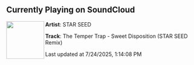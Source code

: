 ## Currently Playing on SoundCloud

[<img align="left" width="100" src="https://i1.sndcdn.com/artworks-vpJzRlSuFAQh5ipy-dY5XmA-t500x500.png">](https://soundcloud.com/starseedsound/sweetdisposition)

**Artist**: STAR SEED 

**Track**: The Temper Trap - Sweet Disposition (STAR SEED Remix)

Last updated at 7/24/2025, 1:14:08 PM
